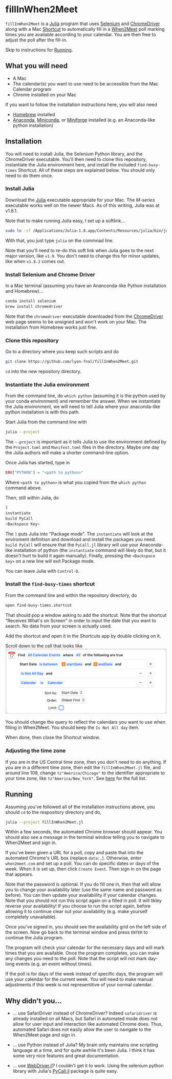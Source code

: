 # fillInWhen2Meet

`fillInWhen2Meet` is a [Julia](https://julialang.org) program that uses [Selenium](https://www.selenium.dev) and [ChromeDriver](https://chromedriver.chromium.org) along with a Mac [Shortcut](https://support.apple.com/guide/shortcuts-mac/intro-to-shortcuts-apdf22b0444c/mac) to automatically fill in a [When2Meet](https://www.when2meet.com) poll marking times you are available according to your calendar. You are then free to adjust the poll after the fill-in.

Skip to instructions for  [Running](#running).

## What you will need

- A Mac
- The calendar(s) you want to use need to be accessible from the Mac Calendar program
- Chrome installed on your Mac

If you want to follow the installation instructions here, you will also need
- [Homebrew](https://brew.sh) installed
- [Anaconda](https://www.anaconda.com), [Miniconda](https://docs.conda.io/en/latest/miniconda.html), or [Miniforge](https://github.com/conda-forge/miniforge) installed (e.g. an Anaconda-like python installation)

## Installation

You will need to install Julia, the Selenium Python library, and the ChromeDriver executable. You'll then need to clone this repository, instantiate the Julia environment here, and install the included `find-busy-times` Shortcut. All of these steps are explained below. You should only need to do them once.

### Install Julia
Download the [Julia](https://julialang.org/downloads/) executable appropriate for your Mac. The *M-series* executable works well on the newer Macs. As of this writing, Julia was at v1.8.1.

Note that to make running Julia easy, I set up a softlink...
```bash
sudo ln -sf /Applications/Julia-1.8.app/Contents/Resources/julia/bin/julia /usr/local/bin/julia
```

With that, you just type `julia` on the commnad line.

Note that you'll need to re-do this soft link when Julia goes to the next major version, like `v1.9`. You don't need to change this for minor updates, like when `v1.8.2` comes out.

### Install Selenium and Chrome Driver

In a Mac terminal (assuming you have an Ananconda-like Python installation and Homebrew)...

```bash
conda install selenium
brew install chromedriver
```

Note that the `chromedriver` executable downloaded from the [ChromeDriver](https://chromedriver.chromium.org) web page seems to be unsigned and won't work on your Mac. The installation from Homebrew works just fine.

### Clone this repository

Go to a directory where you keep such scripts and do

```bash
git clone https://github.com/lyon-fnal/fillInWhen2Meet.git
```

`cd` into the new repository directory.

### Instantiate the Julia environment

From the command line, do `which python` (assuming it is the python used by your conda environment) and remember the answer. When we instantiate the Julia environment, we will need to tell Julia where your anaconda-like python installation is with this path.

Start Julia from the command line with

```bash
julia --project
```

The `--project` is important as it tells Julia to use the environment defined by the `Project.toml` and `Manifest.toml` files in the directory. Maybe one day the Julia authors will make a shorter command-line option.

Once Julia has started, type in
```julia
ENV["PYTHON"] = "<path to python>"
```
Where `<path to python>` is what you copied from the `which python` command above.

Then, still within Julia, do
```julia
]
instantiate
build PyCall
<Backspace Key>
```

The `]` puts Julia into "Package mode". The `instantiate` will look at the enviroment definition and download and install the packages you need. `build PyCall` will ensure that the `PyCall.jl` library will use your Anaconda-like installation of python (the `instantiate` command will likely do that, but it doesn't hurt to build it again manually). Finally, pressing the `<Backspace key>` on a new line will exit Package mode.

You can leave Julia with `Control-D`.

### Install the `find-busy-times` shortcut

From the command line and within the repository directory, do
```bash
open find-busy-times.shortcut
```

That should pop a window asking to add the shortcut. Note that the shortcut "Receives What's on Screen" in order to input the date that you want to search. No data from your screen is actually used.

Add the shortcut and open it in the Shortcuts app by double clicking on it.

Scroll down to the cell that looks like ![](changeCalendar.png)

You should change the query to reflect the calendars you want to use when filling in When2Meet. You should keep the `Is Not All day` item.

When done, then close the Shortcut window.

### Adjusting the time zone
If you are in the US Central time zone, then you don't need to do anything. If you are in a different time zone, then edit the `fillInWhen2Meet.jl` file, and around line 109, change `tz"America/Chicago"` to the identifier appropriate to your time zone, like `tz"America/New_York"`. See [here](https://en.wikipedia.org/wiki/List_of_tz_database_time_zones) for the full list.

## Running

Assuming you've followed all of the installation instructions above, you should `cd` to the respository directory and do,

```bash
julia --project fillInWhen2Meet.jl
```

Within a few seconds, the automated Chrome browser should appear. You should also see a message in the terminal window telling you to navigate to When2Meet and sign in.

If you've been given a URL for a poll, copy and paste that into the automated Chrome's URL box (replace `data:,`). Otherwise, enter `when2meet.com` and set up a poll. You can do specific dates or days of the week. When it is set up, then click `Create Event`. Then sign in on the page that appears.

Note that the password is optional. If you do fill one in, then that will allow you to change your availability later (use the same name and password as before). You can then update your availabiility if your calendar changes. Note that you should not run this script again on a filled in poll. It will likley reverse your availability! If you choose to run the script again, before allowing it to continue clear out your availability (e.g. make yourself completely unavailable).

Once you've signed in, you should see the availability grid on the left side of the screen. Now go back to the terminal window and press `ENTER` to continue the Julia program.

The program will check your calendar for the necessary days and will mark times that you are available. Once the program completes, you can make any changes you need to the poll. Note that the script will not mark day-long events (e.g. an event without times).

If the poll is for days of the week instead of specific days, the program will use your calendar for the current week. You will need to make manual adjustments if this week is not representitive of your normal calendar.

## Why didn't you...

- ... use SafariDriver instead of ChromeDriver? Indeed `safaridriver` is already installed on all Macs, but Safari in automated mode does not allow for user input and interaction like automated Chrome does. Thus, automated Safari does not easily allow the user to navigate to the When2Meet page and sign in.

- ... use Python instead of Julia? My brain only maintains one scripting language at a time, and for quite awhile it's been Julia. I think it has some very nice features and great documentation.

- ... use [WebDriver.jl](https://github.com/Nosferican/WebDriver.jl)? I couldn't get it to work. Using the selenium python library with Julia's [PyCall.jl](https://github.com/JuliaPy/PyCall.jl) package is quite easy.